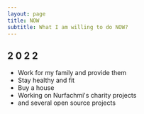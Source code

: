 ```yaml
---
layout: page
title: NOW
subtitle: What I am willing to do NOW?
---
```


## 2 0 2 2

- Work for my family and provide them
- Stay healthy and fit
- Buy a house
- Working on Nurfachmi's charity projects
- and several open source projects
